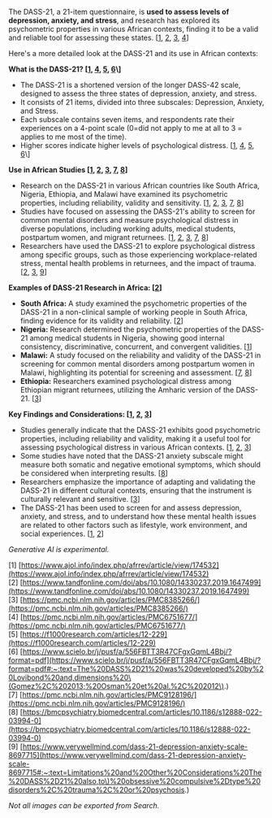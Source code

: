 

The DASS-21, a 21-item questionnaire, is **used to assess levels of depression, anxiety, and stress**, and research has explored its psychometric properties in various African contexts, finding it to be a valid and reliable tool for assessing these states. \[[1](https://www.ajol.info/index.php/afrrev/article/view/174532), [2](https://www.tandfonline.com/doi/abs/10.1080/14330237.2019.1647499), [3](https://pmc.ncbi.nlm.nih.gov/articles/PMC8385266/), [4](https://pmc.ncbi.nlm.nih.gov/articles/PMC6751677/)\]

Here's a more detailed look at the DASS-21 and its use in African contexts:

**What is the DASS-21? \[[1](https://www.ajol.info/index.php/afrrev/article/view/174532), [4](https://pmc.ncbi.nlm.nih.gov/articles/PMC6751677/), [5](https://f1000research.com/articles/12-229), [6](https://www.scielo.br/j/pusf/a/556FBTT3R47CFgxGqmL4Bbj/?format=pdf#:~:text=The%20DASS%2D21%20was%20developed%20by%20Lovibond%20and,dimensions%20\(Gomez%2C%202013;%20Osman%20et%20al.%2C%202012\).)\]**

* The DASS-21 is a shortened version of the longer DASS-42 scale, designed to assess the three states of depression, anxiety, and stress.  
* It consists of 21 items, divided into three subscales: Depression, Anxiety, and Stress.  
* Each subscale contains seven items, and respondents rate their experiences on a 4-point scale (0=did not apply to me at all to 3 \= applies to me most of the time).  
* Higher scores indicate higher levels of psychological distress. \[[1](https://www.ajol.info/index.php/afrrev/article/view/174532), [4](https://pmc.ncbi.nlm.nih.gov/articles/PMC6751677/), [5](https://f1000research.com/articles/12-229), [6](https://www.scielo.br/j/pusf/a/556FBTT3R47CFgxGqmL4Bbj/?format=pdf#:~:text=The%20DASS%2D21%20was%20developed%20by%20Lovibond%20and,dimensions%20\(Gomez%2C%202013;%20Osman%20et%20al.%2C%202012\).)\]

**Use in African Studies \[[1](https://www.ajol.info/index.php/afrrev/article/view/174532), [2](https://www.tandfonline.com/doi/abs/10.1080/14330237.2019.1647499), [3](https://pmc.ncbi.nlm.nih.gov/articles/PMC8385266/), [7](https://pmc.ncbi.nlm.nih.gov/articles/PMC9128196/), [8](https://bmcpsychiatry.biomedcentral.com/articles/10.1186/s12888-022-03994-0)\]**

* Research on the DASS-21 in various African countries like South Africa, Nigeria, Ethiopia, and Malawi have examined its psychometric properties, including reliability, validity and sensitivity. \[[1](https://www.ajol.info/index.php/afrrev/article/view/174532), [2](https://www.tandfonline.com/doi/abs/10.1080/14330237.2019.1647499), [3](https://pmc.ncbi.nlm.nih.gov/articles/PMC8385266/), [7](https://pmc.ncbi.nlm.nih.gov/articles/PMC9128196/), [8](https://bmcpsychiatry.biomedcentral.com/articles/10.1186/s12888-022-03994-0)\]  
* Studies have focused on assessing the DASS-21's ability to screen for common mental disorders and measure psychological distress in diverse populations, including working adults, medical students, postpartum women, and migrant returnees. \[[1](https://www.ajol.info/index.php/afrrev/article/view/174532), [2](https://www.tandfonline.com/doi/abs/10.1080/14330237.2019.1647499), [3](https://pmc.ncbi.nlm.nih.gov/articles/PMC8385266/), [7](https://pmc.ncbi.nlm.nih.gov/articles/PMC9128196/), [8](https://bmcpsychiatry.biomedcentral.com/articles/10.1186/s12888-022-03994-0)\]  
* Researchers have used the DASS-21 to explore psychological distress among specific groups, such as those experiencing workplace-related stress, mental health problems in returnees, and the impact of trauma. \[[2](https://www.tandfonline.com/doi/abs/10.1080/14330237.2019.1647499), [3](https://pmc.ncbi.nlm.nih.gov/articles/PMC8385266/), [9](https://www.verywellmind.com/dass-21-depression-anxiety-scale-8697715#:~:text=Limitations%20and%20Other%20Considerations%20The%20DASS%2D21%20also,to\)%20obsessive%20compulsive%2Dtype%20disorders%2C%20trauma%2C%20or%20psychosis.)\]

**Examples of DASS-21 Research in Africa: \[[2](https://www.tandfonline.com/doi/abs/10.1080/14330237.2019.1647499)\]**

* **South Africa:** A study examined the psychometric properties of the DASS-21 in a non-clinical sample of working people in South Africa, finding evidence for its validity and reliability. \[[2](https://www.tandfonline.com/doi/abs/10.1080/14330237.2019.1647499)\]  
* **Nigeria:** Research determined the psychometric properties of the DASS-21 among medical students in Nigeria, showing good internal consistency, discriminative, concurrent, and convergent validities. \[[1](https://www.ajol.info/index.php/afrrev/article/view/174532)\]  
* **Malawi:** A study focused on the reliability and validity of the DASS-21 in screening for common mental disorders among postpartum women in Malawi, highlighting its potential for screening and assessment. \[[7](https://pmc.ncbi.nlm.nih.gov/articles/PMC9128196/), [8](https://bmcpsychiatry.biomedcentral.com/articles/10.1186/s12888-022-03994-0)\]  
* **Ethiopia:** Researchers examined psychological distress among Ethiopian migrant returnees, utilizing the Amharic version of the DASS-21. \[[3](https://pmc.ncbi.nlm.nih.gov/articles/PMC8385266/)\]

**Key Findings and Considerations: \[[1](https://www.ajol.info/index.php/afrrev/article/view/174532), [2](https://www.tandfonline.com/doi/abs/10.1080/14330237.2019.1647499), [3](https://pmc.ncbi.nlm.nih.gov/articles/PMC8385266/)\]**

* Studies generally indicate that the DASS-21 exhibits good psychometric properties, including reliability and validity, making it a useful tool for assessing psychological distress in various African contexts. \[[1](https://www.ajol.info/index.php/afrrev/article/view/174532), [2](https://www.tandfonline.com/doi/abs/10.1080/14330237.2019.1647499), [3](https://pmc.ncbi.nlm.nih.gov/articles/PMC8385266/)\]  
* Some studies have noted that the DASS-21 anxiety subscale might measure both somatic and negative emotional symptoms, which should be considered when interpreting results. \[[8](https://bmcpsychiatry.biomedcentral.com/articles/10.1186/s12888-022-03994-0)\]  
* Researchers emphasize the importance of adapting and validating the DASS-21 in different cultural contexts, ensuring that the instrument is culturally relevant and sensitive. \[[3](https://pmc.ncbi.nlm.nih.gov/articles/PMC8385266/)\]  
* The DASS-21 has been used to screen for and assess depression, anxiety, and stress, and to understand how these mental health issues are related to other factors such as lifestyle, work environment, and social experiences. \[[1](https://www.ajol.info/index.php/afrrev/article/view/174532), [2](https://www.tandfonline.com/doi/abs/10.1080/14330237.2019.1647499)\]

*Generative AI is experimental.*

\[1\] [https://www.ajol.info/index.php/afrrev/article/view/174532](https://www.ajol.info/index.php/afrrev/article/view/174532)  
\[2\] [https://www.tandfonline.com/doi/abs/10.1080/14330237.2019.1647499](https://www.tandfonline.com/doi/abs/10.1080/14330237.2019.1647499)  
\[3\] [https://pmc.ncbi.nlm.nih.gov/articles/PMC8385266/](https://pmc.ncbi.nlm.nih.gov/articles/PMC8385266/)  
\[4\] [https://pmc.ncbi.nlm.nih.gov/articles/PMC6751677/](https://pmc.ncbi.nlm.nih.gov/articles/PMC6751677/)  
\[5\] [https://f1000research.com/articles/12-229](https://f1000research.com/articles/12-229)  
\[6\] [https://www.scielo.br/j/pusf/a/556FBTT3R47CFgxGqmL4Bbj/?format=pdf](https://www.scielo.br/j/pusf/a/556FBTT3R47CFgxGqmL4Bbj/?format=pdf#:~:text=The%20DASS%2D21%20was%20developed%20by%20Lovibond%20and,dimensions%20\(Gomez%2C%202013;%20Osman%20et%20al.%2C%202012\).)  
\[7\] [https://pmc.ncbi.nlm.nih.gov/articles/PMC9128196/](https://pmc.ncbi.nlm.nih.gov/articles/PMC9128196/)  
\[8\] [https://bmcpsychiatry.biomedcentral.com/articles/10.1186/s12888-022-03994-0](https://bmcpsychiatry.biomedcentral.com/articles/10.1186/s12888-022-03994-0)  
\[9\] [https://www.verywellmind.com/dass-21-depression-anxiety-scale-8697715](https://www.verywellmind.com/dass-21-depression-anxiety-scale-8697715#:~:text=Limitations%20and%20Other%20Considerations%20The%20DASS%2D21%20also,to\)%20obsessive%20compulsive%2Dtype%20disorders%2C%20trauma%2C%20or%20psychosis.)

*Not all images can be exported from Search.*